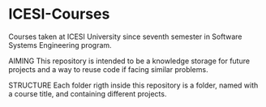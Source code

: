 # ICESI-Courses
Courses taken at ICESI University since seventh semester in Software Systems Engineering program.

AIMING
This repository is intended to be a knowledge storage for future projects
and a way to reuse code if facing similar problems.

STRUCTURE
Each folder rigth inside this repository is a folder, named with a course
title, and containing different projects.
